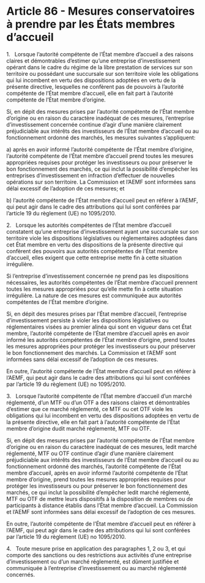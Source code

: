 # Article 86 - Mesures conservatoires à prendre par les États membres d’accueil


1.   Lorsque l’autorité compétente de l’État membre d’accueil a des raisons claires et démontrables d’estimer qu’une entreprise d’investissement opérant dans le cadre du régime de la libre prestation de services sur son territoire ou possédant une succursale sur son territoire viole les obligations qui lui incombent en vertu des dispositions adoptées en vertu de la présente directive, lesquelles ne confèrent pas de pouvoirs à l’autorité compétente de l’État membre d’accueil, elle en fait part à l’autorité compétente de l’État membre d’origine.

Si, en dépit des mesures prises par l’autorité compétente de l’État membre d’origine ou en raison du caractère inadéquat de ces mesures, l’entreprise d’investissement concernée continue d’agir d’une manière clairement préjudiciable aux intérêts des investisseurs de l’État membre d’accueil ou au fonctionnement ordonné des marchés, les mesures suivantes s’appliquent:

a) après en avoir informé l’autorité compétente de l’État membre d’origine, l’autorité compétente de l’État membre d’accueil prend toutes les mesures appropriées requises pour protéger les investisseurs ou pour préserver le bon fonctionnement des marchés, ce qui inclut la possibilité d’empêcher les entreprises d’investissement en infraction d’effectuer de nouvelles opérations sur son territoire. La Commission et l’AEMF sont informées sans délai excessif de l’adoption de ces mesures; et

b) l’autorité compétente de l’État membre d’accueil peut en référer à l’AEMF, qui peut agir dans le cadre des attributions qui lui sont conférées par l’article 19 du règlement (UE) no 1095/2010.

2.   Lorsque les autorités compétentes de l’État membre d’accueil constatent qu’une entreprise d’investissement ayant une succursale sur son territoire viole les dispositions législatives ou réglementaires adoptées dans cet État membre en vertu des dispositions de la présente directive qui confèrent des pouvoirs aux autorités compétentes de l’État membre d’accueil, elles exigent que cette entreprise mette fin à cette situation irrégulière.

Si l’entreprise d’investissement concernée ne prend pas les dispositions nécessaires, les autorités compétentes de l’État membre d’accueil prennent toutes les mesures appropriées pour qu’elle mette fin à cette situation irrégulière. La nature de ces mesures est communiquée aux autorités compétentes de l’État membre d’origine.

Si, en dépit des mesures prises par l’État membre d’accueil, l’entreprise d’investissement persiste à violer les dispositions législatives ou réglementaires visées au premier alinéa qui sont en vigueur dans cet État membre, l’autorité compétente de l’État membre d’accueil après en avoir informé les autorités compétentes de l’État membre d’origine, prend toutes les mesures appropriées pour protéger les investisseurs ou pour préserver le bon fonctionnement des marchés. La Commission et l’AEMF sont informées sans délai excessif de l’adoption de ces mesures.

En outre, l’autorité compétente de l’État membre d’accueil peut en référer à l’AEMF, qui peut agir dans le cadre des attributions qui lui sont conférées par l’article 19 du règlement (UE) no 1095/2010.

3.   Lorsque l’autorité compétente de l’État membre d’accueil d’un marché réglementé, d’un MTF ou d’un OTF a des raisons claires et démontrables d’estimer que ce marché réglementé, ce MTF ou cet OTF viole les obligations qui lui incombent en vertu des dispositions adoptées en vertu de la présente directive, elle en fait part à l’autorité compétente de l’État membre d’origine dudit marché réglementé, MTF ou OTF.

Si, en dépit des mesures prises par l’autorité compétente de l’État membre d’origine ou en raison du caractère inadéquat de ces mesures, ledit marché réglementé, MTF ou OTF continue d’agir d’une manière clairement préjudiciable aux intérêts des investisseurs de l’État membre d’accueil ou au fonctionnement ordonné des marchés, l’autorité compétente de l’État membre d’accueil, après en avoir informé l’autorité compétente de l’État membre d’origine, prend toutes les mesures appropriées requises pour protéger les investisseurs ou pour préserver le bon fonctionnement des marchés, ce qui inclut la possibilité d’empêcher ledit marché réglementé, MTF ou OTF de mettre leurs dispositifs à la disposition de membres ou de participants à distance établis dans l’État membre d’accueil. La Commission et l’AEMF sont informées sans délai excessif de l’adoption de ces mesures.

En outre, l’autorité compétente de l’État membre d’accueil peut en référer à l’AEMF, qui peut agir dans le cadre des attributions qui lui sont conférées par l’article 19 du règlement (UE) no 1095/2010.

4.   Toute mesure prise en application des paragraphes 1, 2 ou 3, et qui comporte des sanctions ou des restrictions aux activités d’une entreprise d’investissement ou d’un marché réglementé, est dûment justifiée et communiquée à l’entreprise d’investissement ou au marché réglementé concernés.
